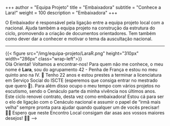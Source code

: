 +++
author = "Equipa Projeto"
title = "Embaixadora"
subtitle = "Conhece a Lara!"
weight = 100
description = "Embaixadora"
+++

O Embaixador é responsável pela ligação entre a equipa projeto local com a nacional. Ajuda também a equipa projeto na construção da estrutura do ciclo, promovendo a criação de documentos orientadores. Tem também como dever dar a conhecer e motivar o tema da auscultação nacional. 

---

<!--more-->

{{< figure src="/img/equipa-projeto/LaraR.png" height="310px" width="286px" class="wrap-left">}}
​  
Olá Oriental! 
Voltamos a encontrar-nos! Para quem não me conhece, o meu nome é **Lara**, sou do agrupamento 42 - Penha de França e estou no meu quinto ano na IV. 🚨
Tenho 22 anos e estou prestes a terminar a licenciatura em Serviço Social do ISCTE (esperemos que consiga entrar no mestrado que quero 🤞). Para além disso ocupo o meu tempo com vários projetos no escutismo, sendo o Cenáculo parte da minha vivência nos últimos anos.
Este ciclo renovei contrato, desta vez como embaixadora! Estou cá para ser o elo de ligação com o Cenáculo nacional e assumir o papel de “irmã mais velha” sempre pronta para ajudar quando qualquer um de vocês precisar! 🫶🏻
Espero que neste Encontro Local consigam dar asas aos vossos maiores desejos! 🐦‍🔥
-->

​
